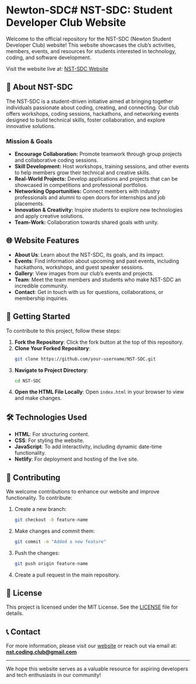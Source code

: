# Newton-SDC# NST-SDC: Student Developer Club Website

Welcome to the official repository for the NST-SDC (Newton Student Developer Club) website! This website showcases the club’s activities, members, events, and resources for students interested in technology, coding, and software development. 

Visit the website live at: [NST-SDC Website](https://jade-marigold-88c01e.netlify.app)

## 📜 About NST-SDC
   
The NST-SDC is a student-driven initiative aimed at bringing together individuals passionate about coding, creating, and connecting. Our club offers workshops, coding sessions, hackathons, and networking events designed to build technical skills, foster collaboration, and explore innovative solutions.

### Mission & Goals
- **Encourage Collaboration:** Promote teamwork through group projects and collaborative coding sessions.
- **Skill Development:** Host workshops, training sessions, and other events to help members grow their technical and creative skills.
- **Real-World Projects:** Develop applications and projects that can be showcased in competitions and professional portfolios.
- **Networking Opportunities:** Connect members with industry professionals and alumni to open doors for internships and job placements.
- **Innovation & Creativity:** Inspire students to explore new technologies and apply creative solutions.
- **Team-Work:** Collaboration towards shared goals with unity.

## 🌐 Website Features

- **About Us**: Learn about the NST-SDC, its goals, and its impact.
- **Events**: Find information about upcoming and past events, including hackathons, workshops, and guest speaker sessions.
- **Gallery**: View images from our club’s events and projects.
- **Team**: Meet the team members and students who make NST-SDC an incredible community.
- **Contact**: Get in touch with us for questions, collaborations, or membership inquiries.

## 🚀 Getting Started

To contribute to this project, follow these steps:

1. **Fork the Repository**: Click the fork button at the top of this repository.
2. **Clone Your Forked Repository**:
    ```bash
    git clone https://github.com/your-username/NST-SDC.git
    ```
3. **Navigate to Project Directory**:
    ```bash
    cd NST-SDC
    ```
4. **Open the HTML File Locally**: Open `index.html` in your browser to view and make changes.

## 🛠️ Technologies Used

- **HTML**: For structuring content.
- **CSS**: For styling the website.
- **JavaScript**: To add interactivity, including dynamic date-time functionality.
- **Netlify**: For deployment and hosting of the live site.

## 👫 Contributing

We welcome contributions to enhance our website and improve functionality. To contribute:

1. Create a new branch:
    ```bash
    git checkout -b feature-name
    ```
2. Make changes and commit them:
    ```bash
    git commit -m "Added a new feature"
    ```
3. Push the changes:
    ```bash
    git push origin feature-name
    ```
4. Create a pull request in the main repository.

## 📄 License

This project is licensed under the MIT License. See the [LICENSE](LICENSE) file for details.

## 📞 Contact

For more information, please visit our [website](https://jade-marigold-88c01e.netlify.app) or reach out via email at: **nst.coding.club@gmail.com**

---

We hope this website serves as a valuable resource for aspiring developers and tech enthusiasts in our community!



